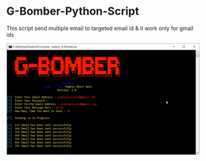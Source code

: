 # G-Bomber-Python-Script
This script send multiple email to targeted email id &amp; it work only for gmail ids

![](snapshot.png)
